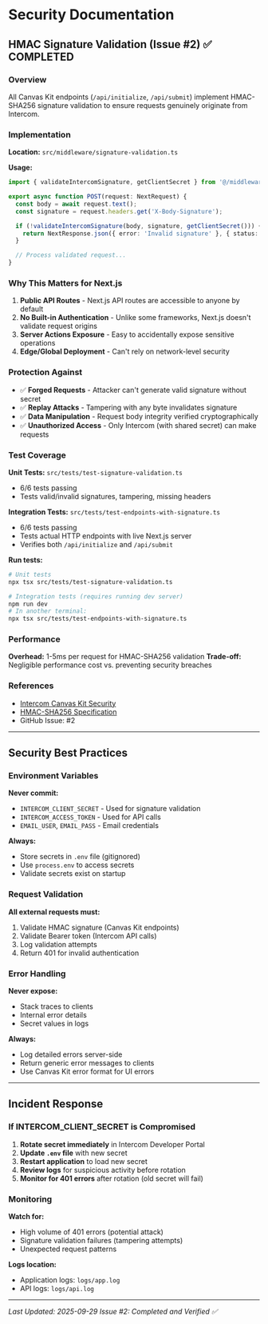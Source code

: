 # Security Documentation

## HMAC Signature Validation (Issue #2) ✅ COMPLETED

### Overview

All Canvas Kit endpoints (`/api/initialize`, `/api/submit`) implement HMAC-SHA256 signature validation to ensure requests genuinely originate from Intercom.

### Implementation

**Location:** `src/middleware/signature-validation.ts`

**Usage:**
```typescript
import { validateIntercomSignature, getClientSecret } from '@/middleware/signature-validation';

export async function POST(request: NextRequest) {
  const body = await request.text();
  const signature = request.headers.get('X-Body-Signature');

  if (!validateIntercomSignature(body, signature, getClientSecret())) {
    return NextResponse.json({ error: 'Invalid signature' }, { status: 401 });
  }

  // Process validated request...
}
```

### Why This Matters for Next.js

1. **Public API Routes** - Next.js API routes are accessible to anyone by default
2. **No Built-in Authentication** - Unlike some frameworks, Next.js doesn't validate request origins
3. **Server Actions Exposure** - Easy to accidentally expose sensitive operations
4. **Edge/Global Deployment** - Can't rely on network-level security

### Protection Against

- ✅ **Forged Requests** - Attacker can't generate valid signature without secret
- ✅ **Replay Attacks** - Tampering with any byte invalidates signature
- ✅ **Data Manipulation** - Request body integrity verified cryptographically
- ✅ **Unauthorized Access** - Only Intercom (with shared secret) can make requests

### Test Coverage

**Unit Tests:** `src/tests/test-signature-validation.ts`
- 6/6 tests passing
- Tests valid/invalid signatures, tampering, missing headers

**Integration Tests:** `src/tests/test-endpoints-with-signature.ts`
- 6/6 tests passing
- Tests actual HTTP endpoints with live Next.js server
- Verifies both `/api/initialize` and `/api/submit`

**Run tests:**
```bash
# Unit tests
npx tsx src/tests/test-signature-validation.ts

# Integration tests (requires running dev server)
npm run dev
# In another terminal:
npx tsx src/tests/test-endpoints-with-signature.ts
```

### Performance

**Overhead:** 1-5ms per request for HMAC-SHA256 validation
**Trade-off:** Negligible performance cost vs. preventing security breaches

### References

- [Intercom Canvas Kit Security](https://developers.intercom.com/docs/canvas-kit#signing-notifications)
- [HMAC-SHA256 Specification](https://tools.ietf.org/html/rfc2104)
- GitHub Issue: #2

---

## Security Best Practices

### Environment Variables

**Never commit:**
- `INTERCOM_CLIENT_SECRET` - Used for signature validation
- `INTERCOM_ACCESS_TOKEN` - Used for API calls
- `EMAIL_USER`, `EMAIL_PASS` - Email credentials

**Always:**
- Store secrets in `.env` file (gitignored)
- Use `process.env` to access secrets
- Validate secrets exist on startup

### Request Validation

**All external requests must:**
1. Validate HMAC signature (Canvas Kit endpoints)
2. Validate Bearer token (Intercom API calls)
3. Log validation attempts
4. Return 401 for invalid authentication

### Error Handling

**Never expose:**
- Stack traces to clients
- Internal error details
- Secret values in logs

**Always:**
- Log detailed errors server-side
- Return generic error messages to clients
- Use Canvas Kit error format for UI errors

---

## Incident Response

### If INTERCOM_CLIENT_SECRET is Compromised

1. **Rotate secret immediately** in Intercom Developer Portal
2. **Update `.env` file** with new secret
3. **Restart application** to load new secret
4. **Review logs** for suspicious activity before rotation
5. **Monitor for 401 errors** after rotation (old secret will fail)

### Monitoring

**Watch for:**
- High volume of 401 errors (potential attack)
- Signature validation failures (tampering attempts)
- Unexpected request patterns

**Logs location:**
- Application logs: `logs/app.log`
- API logs: `logs/api.log`

---

*Last Updated: 2025-09-29*
*Issue #2: Completed and Verified ✅*